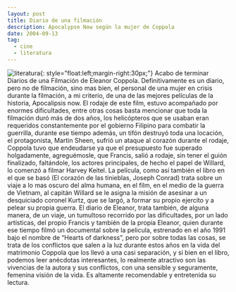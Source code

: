 ```yaml
---
layout: post
title: Diario de una filmación
description: Apocalypse Now según la mujer de Coppola
date: 2004-09-13
tag:
  - cine
  - literatura
---
```


![literatura][img]{: style="float:left;margin-right:30px;"}
Acabo de terminar Diarios de una Filmación de Eleanor Coppola. Definitivamente es un diario, pero no de filmación, sino mas bien, el personal de una mujer en crisis durante la filmación, a mi criterio, de una de las mejores películas de la historia, Apocalipsis now. El rodaje de este film, estuvo acompañado por enormes dificultades, entre otras cosas basta mencionar que toda la filmación duró más de dos años, los helicópteros que se usaban eran requeridos constantemente por el gobierno Filipino para combatir la guerrilla, durante ese tiempo además, un tifón destruyó toda una locación, el protagonista, Martin Sheen, sufrió un ataque al corazón durante el rodaje, Coppola tuvo que endeudarse ya que el presupuesto fue superado holgadamente, agreguémosle, que Francis, salió a rodaje, sin tener el guión finalizado, faltándole, los actores principales, de hecho el papel de Willard, lo comenzó a filmar Harvey Keitel. La película, como así también el libro en el que se basó (El corazón de las tinieblas, Joseph Conrad) trata sobre un viaje a lo mas oscuro del alma humana, en el film, en el medio de la guerra de Vietnam, al capitán Willard se le asigna la misión de asesinar a un desquiciado coronel Kurtz, que se largó, a formar su propio ejercito y a pelear su propia guerra. El diario de Eleanor, trata también, de alguna manera, de un viaje, un tumultoso recorrido por las dificultades, por un lado artísticas, del propio Francis y también de la propia Eleanor, quien durante ese tiempo filmó un documental sobre la pelicula, estrenado en el año 1991 bajo el nombre de “Hearts of darkness”, pero por sobre todas las cosas, se trata de los conflictos que salen a la luz durante estos años en la vida del matrimonio Coppola que los llevó a una casi separación, y si bien en el libro, podemos leer anécdotas interesantes, lo realmente atractivo son las vivencias de la autora y sus conflictos, con una sensible y seguramente, femenina visión de la vida. Es altamente recomendable y entretenida su lectura.

[img]: http://3.bp.blogspot.com/-iY9ZpxSojIQ/UImk--gGmeI/AAAAAAAAA1k/3OYflEpmRTg/s1600/literatura.jpg "literatura"
